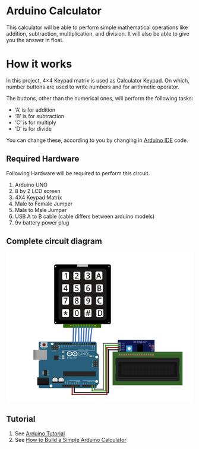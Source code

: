 # Arduino Calculator

This calculator will be able to perform simple mathematical operations like addition, subtraction, multiplication, and division. It will also be able to give you the answer in float.



# How it works

In this project, 4×4 Keypad matrix is used as Calculator Keypad. On which, number buttons are used to write numbers and for arithmetic operator.


The buttons, other than the numerical ones, will perform the following tasks:

* ‘A’ is for addition
* ‘B’ is for subtraction
* ‘C’ is for multiply
* ‘D’ is for divide




You can change these, according to you by changing in [Arduino IDE](https://www.arduino.cc/en/main/software) code.



## Required Hardware

Following Hardware will be required to perform this circuit.

1.   Arduino UNO     
2.   8 by 2 LCD screen
3.   4X4 Keypad Matrix   
4.   Male to Female Jumper   
5.   Male to Male Jumper     
6.    USB A to B cable (cable differs between arduino models)
7.    9v battery power plug 








## Complete circuit diagram



![](ScreenShots/diagram.png)





## Tutorial 


1. See  [Arduino Tutorial](https://www.youtube.com/watch?v=QO_Jlz1qpDw&list=PLGLfVvz_LVvSzj85mDoDm_DTOADEY_5c5&ytbChannel=null)
2. See  [ How to Build a Simple Arduino Calculator](https://www.youtube.com/watch?v=XXonpVubg94&ytbChannel=null)



